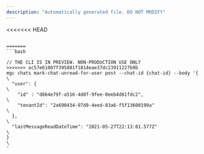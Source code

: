 ```yaml
---
description: "Automatically generated file. DO NOT MODIFY"
---
```


<<<<<<< HEAD
```cli

=======
```bash

// THE CLI IS IN PREVIEW. NON-PRODUCTION USE ONLY
>>>>>>> ac57e61007f395881f1814eae37dc23911227b9b
mgc chats mark-chat-unread-for-user post --chat-id {chat-id} --body '{\
  "user": {\
    "id" : "d864e79f-a516-4d0f-9fee-0eeb4d61fdc2",\
    "tenantId": "2a690434-97d9-4eed-83a6-f5f13600199a"\
  },\
  "lastMessageReadDateTime": "2021-05-27T22:13:01.577Z"\
}\
'

```